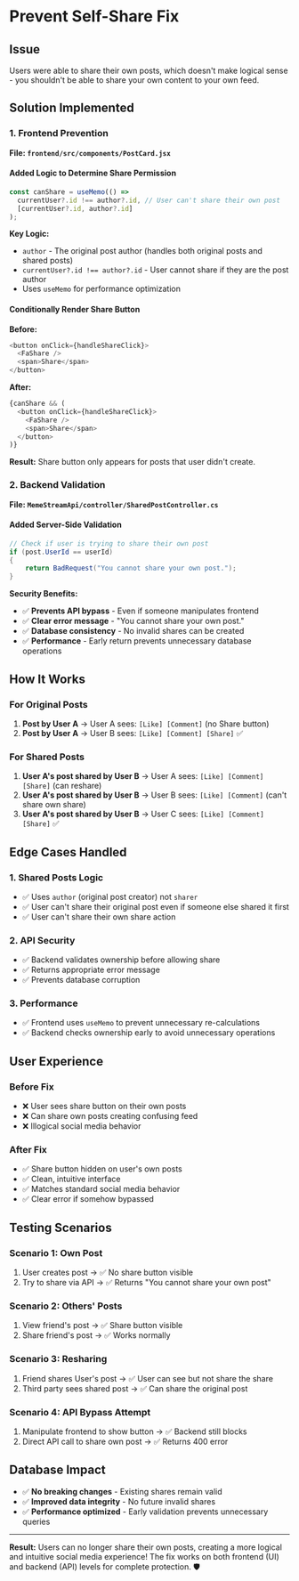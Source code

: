 # Prevent Self-Share Fix

## Issue
Users were able to share their own posts, which doesn't make logical sense - you shouldn't be able to share your own content to your own feed.

## Solution Implemented

### 1. Frontend Prevention
**File: `frontend/src/components/PostCard.jsx`**

#### Added Logic to Determine Share Permission
```javascript
const canShare = useMemo(() => 
  currentUser?.id !== author?.id, // User can't share their own post
  [currentUser?.id, author?.id]
);
```

**Key Logic:**
- `author` - The original post author (handles both original posts and shared posts)
- `currentUser?.id !== author?.id` - User cannot share if they are the post author
- Uses `useMemo` for performance optimization

#### Conditionally Render Share Button
**Before:**
```javascript
<button onClick={handleShareClick}>
  <FaShare />
  <span>Share</span>
</button>
```

**After:**
```javascript
{canShare && (
  <button onClick={handleShareClick}>
    <FaShare />
    <span>Share</span>
  </button>
)}
```

**Result:** Share button only appears for posts that user didn't create.

### 2. Backend Validation
**File: `MemeStreamApi/controller/SharedPostController.cs`**

#### Added Server-Side Validation
```csharp
// Check if user is trying to share their own post
if (post.UserId == userId)
{
    return BadRequest("You cannot share your own post.");
}
```

**Security Benefits:**
- ✅ **Prevents API bypass** - Even if someone manipulates frontend
- ✅ **Clear error message** - "You cannot share your own post."
- ✅ **Database consistency** - No invalid shares can be created
- ✅ **Performance** - Early return prevents unnecessary database operations

## How It Works

### For Original Posts
1. **Post by User A** → User A sees: `[Like] [Comment]` (no Share button)
2. **Post by User A** → User B sees: `[Like] [Comment] [Share]` ✅

### For Shared Posts
1. **User A's post shared by User B** → User A sees: `[Like] [Comment] [Share]` (can reshare)
2. **User A's post shared by User B** → User B sees: `[Like] [Comment]` (can't share own share)
3. **User A's post shared by User B** → User C sees: `[Like] [Comment] [Share]` ✅

## Edge Cases Handled

### 1. Shared Posts Logic
- ✅ Uses `author` (original post creator) not `sharer`
- ✅ User can't share their original post even if someone else shared it first
- ✅ User can't share their own share action

### 2. API Security
- ✅ Backend validates ownership before allowing share
- ✅ Returns appropriate error message
- ✅ Prevents database corruption

### 3. Performance
- ✅ Frontend uses `useMemo` to prevent unnecessary re-calculations
- ✅ Backend checks ownership early to avoid unnecessary operations

## User Experience

### Before Fix
- ❌ User sees share button on their own posts
- ❌ Can share own posts creating confusing feed
- ❌ Illogical social media behavior

### After Fix  
- ✅ Share button hidden on user's own posts
- ✅ Clean, intuitive interface
- ✅ Matches standard social media behavior
- ✅ Clear error if somehow bypassed

## Testing Scenarios

### Scenario 1: Own Post
1. User creates post → ✅ No share button visible
2. Try to share via API → ✅ Returns "You cannot share your own post"

### Scenario 2: Others' Posts
1. View friend's post → ✅ Share button visible
2. Share friend's post → ✅ Works normally

### Scenario 3: Resharing
1. Friend shares User's post → ✅ User can see but not share the share
2. Third party sees shared post → ✅ Can share the original post

### Scenario 4: API Bypass Attempt
1. Manipulate frontend to show button → ✅ Backend still blocks
2. Direct API call to share own post → ✅ Returns 400 error

## Database Impact
- ✅ **No breaking changes** - Existing shares remain valid
- ✅ **Improved data integrity** - No future invalid shares
- ✅ **Performance optimized** - Early validation prevents unnecessary queries

---

**Result:** Users can no longer share their own posts, creating a more logical and intuitive social media experience! The fix works on both frontend (UI) and backend (API) levels for complete protection. 🛡️